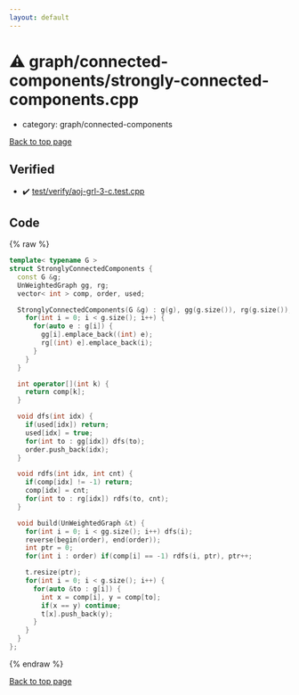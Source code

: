 ```yaml
---
layout: default
---
```


<!-- mathjax config similar to math.stackexchange -->
<script type="text/javascript" async
  src="https://cdnjs.cloudflare.com/ajax/libs/mathjax/2.7.5/MathJax.js?config=TeX-MML-AM_CHTML">
</script>
<script type="text/x-mathjax-config">
  MathJax.Hub.Config({
    TeX: { equationNumbers: { autoNumber: "AMS" }},
    tex2jax: {
      inlineMath: [ ['$','$'] ],
      processEscapes: true
    },
    "HTML-CSS": { matchFontHeight: false },
    displayAlign: "left",
    displayIndent: "2em"
  });
</script>

<script type="text/javascript" src="https://cdnjs.cloudflare.com/ajax/libs/jquery/3.4.1/jquery.min.js"></script>
<script src="https://cdn.jsdelivr.net/npm/jquery-balloon-js@1.1.2/jquery.balloon.min.js" integrity="sha256-ZEYs9VrgAeNuPvs15E39OsyOJaIkXEEt10fzxJ20+2I=" crossorigin="anonymous"></script>
<script type="text/javascript" src="../../../assets/js/copy-button.js"></script>
<link rel="stylesheet" href="../../../assets/css/copy-button.css" />


# :warning: graph/connected-components/strongly-connected-components.cpp
* category: graph/connected-components


[Back to top page](../../../index.html)



## Verified
* :heavy_check_mark: [test/verify/aoj-grl-3-c.test.cpp](../../../verify/test/verify/aoj-grl-3-c.test.cpp.html)


## Code
{% raw %}
```cpp
template< typename G >
struct StronglyConnectedComponents {
  const G &g;
  UnWeightedGraph gg, rg;
  vector< int > comp, order, used;

  StronglyConnectedComponents(G &g) : g(g), gg(g.size()), rg(g.size()), comp(g.size(), -1), used(g.size()) {
    for(int i = 0; i < g.size(); i++) {
      for(auto e : g[i]) {
        gg[i].emplace_back((int) e);
        rg[(int) e].emplace_back(i);
      }
    }
  }

  int operator[](int k) {
    return comp[k];
  }

  void dfs(int idx) {
    if(used[idx]) return;
    used[idx] = true;
    for(int to : gg[idx]) dfs(to);
    order.push_back(idx);
  }

  void rdfs(int idx, int cnt) {
    if(comp[idx] != -1) return;
    comp[idx] = cnt;
    for(int to : rg[idx]) rdfs(to, cnt);
  }

  void build(UnWeightedGraph &t) {
    for(int i = 0; i < gg.size(); i++) dfs(i);
    reverse(begin(order), end(order));
    int ptr = 0;
    for(int i : order) if(comp[i] == -1) rdfs(i, ptr), ptr++;

    t.resize(ptr);
    for(int i = 0; i < g.size(); i++) {
      for(auto &to : g[i]) {
        int x = comp[i], y = comp[to];
        if(x == y) continue;
        t[x].push_back(y);
      }
    }
  }
};

```
{% endraw %}

[Back to top page](../../../index.html)

